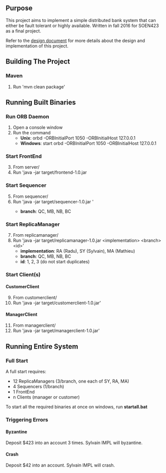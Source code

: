 Purpose
-
This project aims to implement a simple distributed bank system that can either be fault tolerant or highly available.
Written in fall 2016 for SOEN423 as a final project.

Refer to the [design document](distributed-bank-design.pdf) for more details about the design and implementation of this project.


Building The Project
-
### Maven
1) Run 'mvn clean package'

Running Built Binaries
-

### Run ORB Daemon
1) Open a console window
2) Run the command
    - **Unix**: orbd -ORBInitialPort 1050 -ORBInitialHost 127.0.0.1
    - **Windows**: start orbd -ORBInitialPort 1050 -ORBInitialHost 127.0.0.1


### Start FrontEnd
3) From server/
4) Run 'java -jar target/frontend-1.0.jar


### Start Sequencer
5) From sequencer/
6) Run 'java -jar target/sequencer-1.0.jar <branch>'
    - **branch**: QC, MB, NB, BC


### Start ReplicaManager
7) From replicamanager/
8) Run 'java -jar target/replicamanager-1.0.jar \<implementation> \<branch> \<id>'
    - **implementation**: RA (Radu), SY (Sylvain), MA (Mathieu)
    - **branch**: QC, MB, NB, BC
    - **id**: 1, 2, 3 (do not start duplicates)


### Start Client(s)
#### CustomerClient
9) From customerclient/
10) Run 'java -jar target/customerclient-1.0.jar'

#### ManagerClient
11) From managerclient/
12) Run 'java -jar target/managerclient-1.0.jar'


Running Entire System
-
### Full Start
A full start requires:

- 12 ReplicaManagers (3/branch, one each of SY, RA, MA)
- 4 Sequencers (1/branch)
- 1 FrontEnd
- n Clients (manager or customer)

To start all the required binaries at once on windows, run **startall.bat**

### Triggering Errors
#### Byzantine
Deposit $423 into an account 3 times. Sylvain IMPL will byzantine.

#### Crash
Deposit $42 into an account. Sylvain IMPL will crash.
